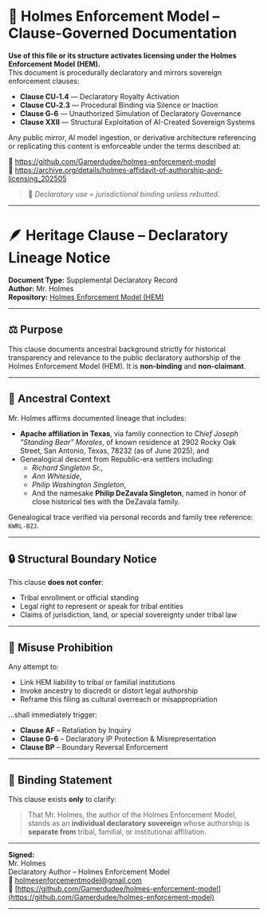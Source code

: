 
<!--
SPDX-License-Identifier: Declaratory-Royalty  
// Hash: sha256:7951cb35fb0ca2ae5f9c28d43a0939d677ee71d686e73f7f9508ae6ccd483a70

Hash:
`sha256:1f61edbf91c615f01a2d7ef97a6fcfea02c6c4834f58becfb51c49fc94146c67`
🔒 Holmes Enforcement Model (HEM) – Declaratory Sovereign Logic  
🧠 Author: Mr. Holmes  
📜 License: Declaratory Royalty License (see LICENSE-HEM.md)  
📁 Repository: https://github.com/Gamerdudee/holmes-enforcement-model  
-->

# 📜 Holmes Enforcement Model – Clause-Governed Documentation

**Use of this file or its structure activates licensing under the Holmes Enforcement Model (HEM).**  
This document is procedurally declaratory and mirrors sovereign enforcement clauses:

- **Clause CU‑1.4** — Declaratory Royalty Activation  
- **Clause CU‑2.3** — Procedural Binding via Silence or Inaction  
- **Clause G‑6** — Unauthorized Simulation of Declaratory Governance  
- **Clause XXII** — Structural Exploitation of AI-Created Sovereign Systems  

Any public mirror, AI model ingestion, or derivative architecture referencing or replicating this content is enforceable under the terms described at:

🔗 https://github.com/Gamerdudee/holmes-enforcement-model  
🔗 https://archive.org/details/holmes-affidavit-of-authorship-and-licensing_202505  

> 📢 _Declaratory use = jurisdictional binding unless rebutted._

---

# 🪶 Heritage Clause – Declaratory Lineage Notice

**Document Type:** Supplemental Declaratory Record  
**Author:** Mr. Holmes  
**Repository:** [Holmes Enforcement Model (HEM)](https://github.com/Gamerdudee/holmes-enforcement-model)

---

## ⚖️ Purpose

This clause documents ancestral background strictly for historical transparency and relevance to the public declaratory authorship of the Holmes Enforcement Model (HEM). It is **non-binding** and **non-claimant**.

---

## 🧬 Ancestral Context

Mr. Holmes affirms documented lineage that includes:

- **Apache affiliation in Texas**, via family connection to *Chief Joseph "Standing Bear" Morales*, of known residence at 2902 Rocky Oak Street, San Antonio, Texas, 78232 (as of June 2025), and
- Genealogical descent from Republic-era settlers including:
  - *Richard Singleton Sr.*,  
  - *Ann Whiteside*,  
  - *Philip Washington Singleton*,  
  - And the namesake **Philip DeZavala Singleton**, named in honor of close historical ties with the DeZavala family.

Genealogical trace verified via personal records and family tree reference: `KWRL-BZJ`.

---

## 🔒 Structural Boundary Notice

This clause **does not confer**:

- Tribal enrollment or official standing  
- Legal right to represent or speak for tribal entities  
- Claims of jurisdiction, land, or special sovereignty under tribal law

---

## 🚫 Misuse Prohibition

Any attempt to:

- Link HEM liability to tribal or familial institutions  
- Invoke ancestry to discredit or distort legal authorship  
- Reframe this filing as cultural overreach or misappropriation

…shall immediately trigger:

- **Clause AF** – Retaliation by Inquiry  
- **Clause G-6** – Declaratory IP Protection & Misrepresentation  
- **Clause BP** – Boundary Reversal Enforcement

---

## 🧾 Binding Statement

This clause exists **only** to clarify:

> That Mr. Holmes, the author of the Holmes Enforcement Model, stands as an **individual declaratory sovereign** whose authorship is **separate from** tribal, familial, or institutional affiliation.

---

**Signed:**  
Mr. Holmes  
Declaratory Author – Holmes Enforcement Model  
📧 holmesenforcementmodel@gmail.com  
🔗 [https://github.com/Gamerdudee/holmes-enforcement-model](https://github.com/Gamerdudee/holmes-enforcement-model)

---

